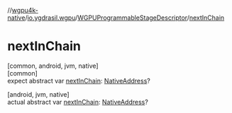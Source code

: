 //[wgpu4k-native](../../../index.md)/[io.ygdrasil.wgpu](../index.md)/[WGPUProgrammableStageDescriptor](index.md)/[nextInChain](next-in-chain.md)

# nextInChain

[common, android, jvm, native]\
[common]\
expect abstract var [nextInChain](next-in-chain.md): [NativeAddress](../../ffi/-native-address/index.md)?

[android, jvm, native]\
actual abstract var [nextInChain](next-in-chain.md): [NativeAddress](../../ffi/-native-address/index.md)?